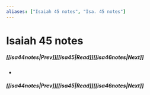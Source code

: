 ```yaml
---
aliases: ["Isaiah 45 notes", "Isa. 45 notes"]
---
```

# Isaiah 45 notes
##### <span class=arrow-left></span>[[isa44notes|Prev]]<span class=navigation-separator></span>[[isa45|Read]]<span class=navigation-separator></span>[[isa46notes|Next]]<span class=arrow-right></span>
- 
##### <span class=arrow-left></span>[[isa44notes|Prev]]<span class=navigation-separator></span>[[isa45|Read]]<span class=navigation-separator></span>[[isa46notes|Next]]<span class=arrow-right></span>